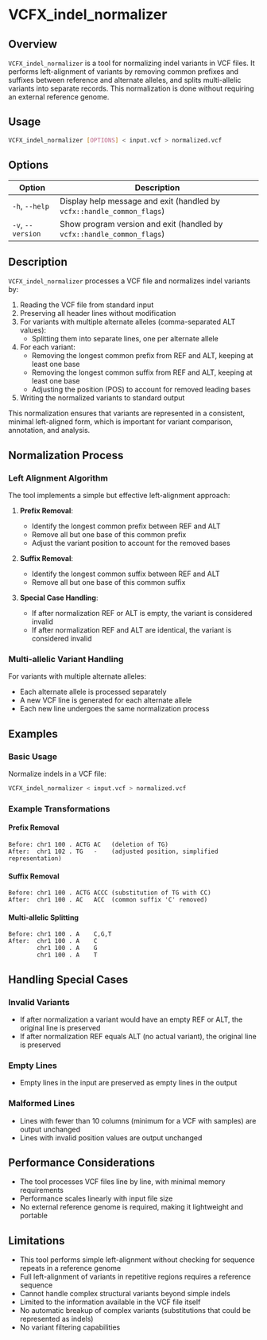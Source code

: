 # VCFX_indel_normalizer

## Overview
`VCFX_indel_normalizer` is a tool for normalizing indel variants in VCF files. It performs left-alignment of variants by removing common prefixes and suffixes between reference and alternate alleles, and splits multi-allelic variants into separate records. This normalization is done without requiring an external reference genome.

## Usage
```bash
VCFX_indel_normalizer [OPTIONS] < input.vcf > normalized.vcf
```

## Options
| Option | Description |
|--------|-------------|
| `-h`, `--help` | Display help message and exit (handled by `vcfx::handle_common_flags`) |
| `-v`, `--version` | Show program version and exit (handled by `vcfx::handle_common_flags`) |

## Description
`VCFX_indel_normalizer` processes a VCF file and normalizes indel variants by:

1. Reading the VCF file from standard input
2. Preserving all header lines without modification
3. For variants with multiple alternate alleles (comma-separated ALT values):
   - Splitting them into separate lines, one per alternate allele
4. For each variant:
   - Removing the longest common prefix from REF and ALT, keeping at least one base
   - Removing the longest common suffix from REF and ALT, keeping at least one base
   - Adjusting the position (POS) to account for removed leading bases
5. Writing the normalized variants to standard output

This normalization ensures that variants are represented in a consistent, minimal left-aligned form, which is important for variant comparison, annotation, and analysis.

## Normalization Process

### Left Alignment Algorithm
The tool implements a simple but effective left-alignment approach:

1. **Prefix Removal**:
   - Identify the longest common prefix between REF and ALT
   - Remove all but one base of this common prefix
   - Adjust the variant position to account for the removed bases

2. **Suffix Removal**:
   - Identify the longest common suffix between REF and ALT
   - Remove all but one base of this common suffix

3. **Special Case Handling**:
   - If after normalization REF or ALT is empty, the variant is considered invalid
   - If after normalization REF and ALT are identical, the variant is considered invalid

### Multi-allelic Variant Handling
For variants with multiple alternate alleles:
- Each alternate allele is processed separately
- A new VCF line is generated for each alternate allele
- Each new line undergoes the same normalization process

## Examples

### Basic Usage
Normalize indels in a VCF file:
```bash
VCFX_indel_normalizer < input.vcf > normalized.vcf
```

### Example Transformations

#### Prefix Removal
```
Before: chr1 100 . ACTG AC   (deletion of TG)
After:  chr1 102 . TG   -    (adjusted position, simplified representation)
```

#### Suffix Removal
```
Before: chr1 100 . ACTG ACCC (substitution of TG with CC)
After:  chr1 100 . AC   ACC  (common suffix 'C' removed)
```

#### Multi-allelic Splitting
```
Before: chr1 100 . A    C,G,T
After:  chr1 100 . A    C
        chr1 100 . A    G
        chr1 100 . A    T
```

## Handling Special Cases

### Invalid Variants
- If after normalization a variant would have an empty REF or ALT, the original line is preserved
- If after normalization REF equals ALT (no actual variant), the original line is preserved

### Empty Lines
- Empty lines in the input are preserved as empty lines in the output

### Malformed Lines
- Lines with fewer than 10 columns (minimum for a VCF with samples) are output unchanged
- Lines with invalid position values are output unchanged

## Performance Considerations
- The tool processes VCF files line by line, with minimal memory requirements
- Performance scales linearly with input file size
- No external reference genome is required, making it lightweight and portable

## Limitations
- This tool performs simple left-alignment without checking for sequence repeats in a reference genome
- Full left-alignment of variants in repetitive regions requires a reference sequence
- Cannot handle complex structural variants beyond simple indels
- Limited to the information available in the VCF file itself
- No automatic breakup of complex variants (substitutions that could be represented as indels)
- No variant filtering capabilities 

